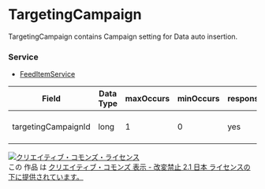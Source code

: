 # TargetingCampaign
TargetingCampaign contains Campaign setting for Data auto insertion.
### Service
+ [FeedItemService](../services/FeedItemService.md)

| Field | Data Type | maxOccurs | minOccurs | response | add | set | remove | Description | 
|---|---|---|---|---|---|---|---|---|
| targetingCampaignId| long| 1| 0| yes| Ignore(AD_CUSTOMIZER: Requirement)| Ignore(AD_CUSTOMIZER: Optional)| Ignore| Targeting campaign ID |
<a rel="license" href="http://creativecommons.org/licenses/by-nd/2.1/jp/"><img alt="クリエイティブ・コモンズ・ライセンス" style="border-width:0" src="https://i.creativecommons.org/l/by-nd/2.1/jp/88x31.png" /></a><br />この 作品 は <a rel="license" href="http://creativecommons.org/licenses/by-nd/2.1/jp/">クリエイティブ・コモンズ 表示 - 改変禁止 2.1 日本 ライセンスの下に提供されています。</a>
